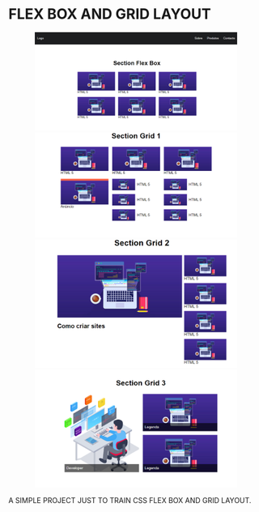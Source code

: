 # FLEX BOX AND GRID LAYOUT

<div align="center">
    <img src="https://github.com/Futila/flexBox-gridLayout/blob/master/assets/page1.PNG" width="400px" />  
    <img src="https://github.com/Futila/flexBox-gridLayout/blob/master/assets/page2.PNG" width="400px" />  
    <img src="https://github.com/Futila/flexBox-gridLayout/blob/master/assets/page3.PNG" width="400px" />  
    <img src="https://github.com/Futila/flexBox-gridLayout/blob/master/assets/page4.PNG" width="400px" />  
</div>

A SIMPLE PROJECT JUST TO TRAIN CSS FLEX BOX AND GRID LAYOUT.

